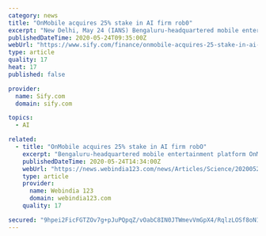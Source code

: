 ```yaml
---
category: news
title: "OnMobile acquires 25% stake in AI firm rob0"
excerpt: "New Delhi, May 24 (IANS) Bengaluru-headquartered mobile entertainment platform OnMobile Global Limited has announced a 25 per cent equity stake acquisition in Artificial Intelligence (AI)-based analytics startup rob0 through its subsidiary Onmobile Global Solutions Canada Ltd,"
publishedDateTime: 2020-05-24T09:35:00Z
webUrl: "https://www.sify.com/finance/onmobile-acquires-25-stake-in-ai-firm-rob0-news-topnews-ufyj48ffgcfhi.html"
type: article
quality: 17
heat: 17
published: false

provider:
  name: Sify.com
  domain: sify.com

topics:
  - AI

related:
  - title: "OnMobile acquires 25% stake in AI firm robO"
    excerpt: "Bengaluru-headquartered mobile entertainment platform OnMobile Global Limited has announced a 25 per cent equity stake acquisition in Artificial Intelligence (AI)-based analytics startup robO through its subsidiary Onmobile Global Solutions Canada Ltd,"
    publishedDateTime: 2020-05-24T14:34:00Z
    webUrl: "https://news.webindia123.com/news/Articles/Science/20200524/3564152.html"
    type: article
    provider:
      name: Webindia 123
      domain: webindia123.com
    quality: 17

secured: "9hpei2FicFGTZOv7g+pJuPQpqZ/vOabC8IN0JTWmevVmGpX4/RqlzLOSf8oN1Ce/nqJfCoHEfB/EKdRUlJeRZSFUTDxD1qA1l7NIP+mL4GvSiAUgQJzpFinNGLcjkYk1/I9bPCD/Nz/8e2NADR+HgiAcERFGgpv6xEi1KvXt5hpjgGzgmsZkzVMQIsPYFeg6Ty5uU1eGu1TWI9/sqrozmp3Xex66FT4/E99mGgvYDScukh/nUGgrDUelOAi1+YoezoWjj2OTmdhkAUkZFIviVhJrAhoIq+RdI95IvoWBgyDcrtUNvCVUO9VGPNkJHdIr;ES35Wp/8HwGm/HAmTaaomg=="
---
```


